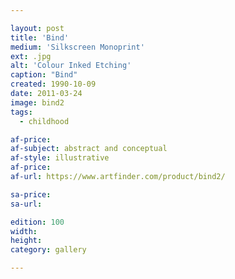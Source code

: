 ```yaml
---

layout: post
title: 'Bind'
medium: 'Silkscreen Monoprint'
ext: .jpg
alt: 'Colour Inked Etching'
caption: "Bind"
created: 1990-10-09
date: 2011-03-24
image: bind2
tags:
  - childhood

af-price:
af-subject: abstract and conceptual
af-style: illustrative
af-price:
af-url: https://www.artfinder.com/product/bind2/

sa-price:
sa-url:

edition: 100
width:
height:
category: gallery

---
```

